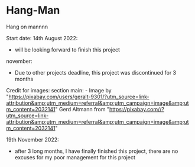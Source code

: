 # Hang-Man
Hang on mannnn

Start date:
14th August 2022:
- will be looking forward to finish this project 

november:
- Due to other projects deadline, this project was discontinued for 3 months

Credit for images:
    section main:
         - Image by "https://pixabay.com/users/geralt-9301/?utm_source=link-attribution&amp;utm_medium=referral&amp;utm_campaign=image&amp;utm_content=2032141" Gerd Altmann from "https://pixabay.com//?utm_source=link-attribution&amp;utm_medium=referral&amp;utm_campaign=image&amp;utm_content=2032141"

19th November 2022:
- after 3 long months, I have finally finished this project, there are no excuses for my poor management for this project